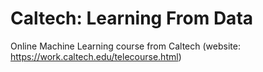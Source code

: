 # Caltech: Learning From Data
Online Machine Learning course from Caltech (website: https://work.caltech.edu/telecourse.html)
